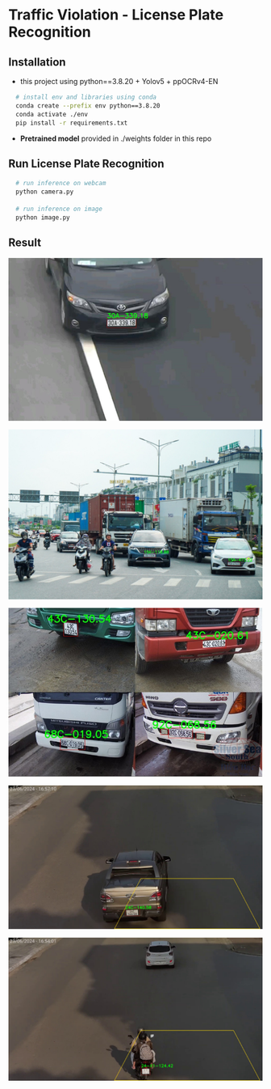 # Traffic Violation - License Plate Recognition

## Installation
- this project using python==3.8.20 + Yolov5 + ppOCRv4-EN
```bash
  # install env and libraries using conda
  conda create --prefix env python==3.8.20
  conda activate ./env
  pip install -r requirements.txt
```

- **Pretrained model** provided in ./weights folder in this repo 

## Run License Plate Recognition

```bash
  # run inference on webcam
  python camera.py 

  # run inference on image
  python image.py
```

## Result
![Demo 1](result/test1.jpg)

![Demo 2](result/test2.jpg)

![Demo 3](result/test3.jpg)

![Demo 4](result/test4.jpg)

![Demo 5](result/test5.jpg)
